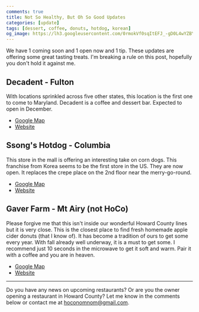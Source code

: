 ```yaml
---
comments: true
title: Not So Healthy, But Oh So Good Updates
categories: [update]
tags: [dessert, coffee, donuts, hotdog, korean]
og_image: https://lh3.googleusercontent.com/0rmokVf0sqItEFJ_-gD0L4wYZBYioPO8jzC_zco0jB5L0iSAPkmQZxLNSZkxahEOjH3cqZWgfv0XRt61uSEnUI7mILnwF6vw88pRkRiTPbZxHlO7jJCbnVzJbqF3LN0WIel2KuMGKQ=w400
---
```


We have 1 coming soon and 1 open now and 1 tip. These updates are offering some great tasting treats. I'm breaking a rule on this post, hopefully you don't hold it against me.

<!--more-->

## Decadent - Fulton
With locations sprinkled across five other states, this location is the first one to come to Maryland. Decadent is a coffee and dessert bar. Expected to open in December.

* [Google Map](https://goo.gl/maps/kKkPZBSt59nTXr5o9)
* [Website](https://www.decadentdessertbar.com)

## Ssong's Hotdog - Columbia
This store in the mall is offering an interesting take on corn dogs. This franchise from Korea seems to be the first store in the US. They are now open. It replaces the crepe place on the 2nd floor near the merry-go-round.

* [Google Map](https://goo.gl/maps/XQTCvUXLjqUsFrLj6)
* [Website](https://www.ssongshotdogus.com/)

## Gaver Farm - Mt Airy (not HoCo)
Please forgive me that this isn't inside our wonderful Howard County lines but it is very close. This is the closest place to find fresh homemade apple cider donuts (that I know of). It has become a tradition of ours to get some every year. With fall already well underway, it is a must to get some. I recommend just 10 seconds in the microwave to get it soft and warm. Pair it with a coffee and you are in heaven.

* [Google Map](https://goo.gl/maps/VKPcnbvHBeCsWDva7)
* [Website](https://gaverfarm.com/)

----

Do you have any news on upcoming restaurants? Or are you the owner opening a restaurant in Howard County? Let me know in the comments below or contact me at [hoconomnom@gmail.com](mailto:hoconomnom@gmail.com).
